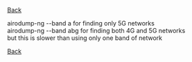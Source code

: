 [Back](..)

airodump-ng --band a <name of interface in monitor mode> for finding only 5G networks\
airodump-ng --band abg <name of interface in mon mode> for finding both 4G and 5G networks\
but this is slower than using only one band of network

[Back](..)